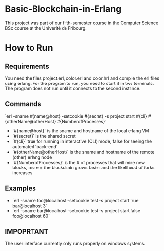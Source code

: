 # Basic-Blockchain-in-Erlang

This project was part of our fifth-semester course in the Computer Science BSc course at the Univerité de Fribourg. 

# How to Run

## Requirements
You need the files project.erl, color.erl and color.hrl and compile the erl files using erlang.
For the program to run, you need to start it in two terminals. The program does not run until it connects to the second instance. 

## Commands
´erl -sname \#\{name@host\} -setcookie \#\{secret\} -s project start \#\{cli\} \#\{otherName@otherHost\} \#\{NumberofProcesses\}´

- ´\#\{name@host\}´ is the sname and hostname of the local erlang VM
- ´\#\{secret\}´ is the shared secret
- ´\#\{cli\}´ true for running in interactive (CLI) mode, false for seeing the automated 'back-end'
- ´\#\{otherName@otherHost\}´ is the sname and hostname of the remote (other) erlang node
- ´\#\{NumberofProcesses\}´ is the \# of processes that will mine new blocks, more = the blockchain grows faster and the likelihood of forks increases

## Examples 
- ´erl -sname foo@localhost -setcookie test -s project start true bar@localhost 3´
- ´erl -sname bar@localhost -setcookie test -s project start false foo@localhost 60´

## IMPOPRTANT
The user interface currently only runs properly on windows systems.

